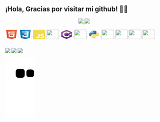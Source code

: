 ## ¡Hola, Gracias por visitar mi github! ✌🏽
<div align="center">
  <a href="https://github.com/alexis-6">
  <img height="180em" src="https://github-readme-stats.vercel.app/api?username=alexis-6&show_icons=true&theme=dark&include_all_commits=true&count_private=true"/>
  <img height="180em" src="https://github-readme-stats.vercel.app/api/top-langs/?username=alexis-6&layout=compact&langs_count=7&theme=dark"/>
</div>
<div style="display: inline_block"><br>
  <img align="center" height="30" width="40" src="https://raw.githubusercontent.com/devicons/devicon/master/icons/html5/html5-original.svg">
  <img align="center" height="30" width="40" src="https://raw.githubusercontent.com/devicons/devicon/master/icons/css3/css3-original.svg">
  <img align="center" height="30" width="40" src="https://raw.githubusercontent.com/devicons/devicon/master/icons/javascript/javascript-plain.svg">
  <img align="center" height="30" width="40" src="https://cdn.jsdelivr.net/gh/devicons/devicon/icons/angularjs/angularjs-original.svg">
  <img align="center" height="30" width="40" src="https://raw.githubusercontent.com/devicons/devicon/master/icons/csharp/csharp-original.svg">
  <img align="center" height="30" width="40" src="https://cdn.jsdelivr.net/gh/devicons/devicon/icons/dotnetcore/dotnetcore-original.svg">
  <img align="center" height="30" width="40" src="https://raw.githubusercontent.com/devicons/devicon/master/icons/python/python-original.svg">
  <img align="center" height="30" width="40" style="background:white;" src="https://cdn.jsdelivr.net/gh/devicons/devicon/icons/django/django-plain-wordmark.svg">
  <img align="center" height="30" width="40" style="background:white;" src="https://cdn.jsdelivr.net/gh/devicons/devicon/icons/oracle/oracle-original.svg">
  <img align="center" height="30" width="40" style="background:white;" src="https://cdn.jsdelivr.net/gh/devicons/devicon/icons/microsoftsqlserver/microsoftsqlserver-plain-wordmark.svg">
  <img align="center" height="30" width="40" style="white" src="https://cdn.jsdelivr.net/gh/devicons/devicon/icons/mongodb/mongodb-original-wordmark.svg">
</div>
  <h2></h2>
 <div> 
  <a href="https://instagram.com/27kaj" target="_blank"><img src="https://img.shields.io/badge/-Instagram-%23E4405F?style=for-the-badge&logo=instagram&logoColor=white" target="_blank"></a>
  <a href = "mailto:kajimenez1127@gmail.com"><img src="https://img.shields.io/badge/-Gmail-%23333?style=for-the-badge&logo=gmail&logoColor=white" target="_blank"></a>
  <a href="https://www.linkedin.com/in/kevinalexisjimenez/" target="_blank"><img src="https://img.shields.io/badge/-LinkedIn-%230077B5?style=for-the-badge&logo=linkedin&logoColor=white" target="_blank"></a> 
 
  ![Snake animation](https://github.com/rafaballerini/rafaballerini/blob/output/github-contribution-grid-snake.svg)
 
</div>
